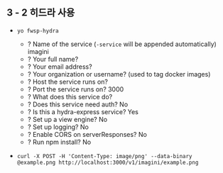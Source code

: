 ## 3 - 2 히드라 사용

- `yo fwsp-hydra`
	- ? Name of the service (`-service` will be appended automatically) imagini
	- ? Your full name?
	- ? Your email address?
	- ? Your organization or username? (used to tag docker images)
	- ? Host the service runs on?
	- ? Port the service runs on? 3000
	- ? What does this service do?
	- ? Does this service need auth? No
	- ? Is this a hydra-express service? Yes
	- ? Set up a view engine? No
	- ? Set up logging? No
	- ? Enable CORS on serverResponses? No
	- ? Run npm install? No

- `curl -X POST -H 'Content-Type: image/png' --data-binary @example.png http://localhost:3000/v1/imagini/example.png`